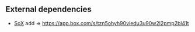 ## External dependencies

- [SoX](http://sox.sourceforge.net/)
add => https://app.box.com/s/tzn5ohyh90viedu3u90w2l2pmp2bl41t